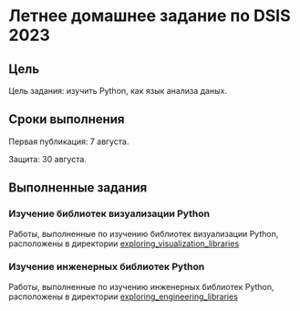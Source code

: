 # Летнее домашнее задание по DSIS 2023

## Цель
Цель задания: изучить Python, как язык анализа даных.

## Сроки выполнения

Первая публикация: 7 августа.

Защита: 30 августа.

## Выполненные задания

### Изучение библиотек визуализации Python

Работы, выполненные по изучению библиотек визуализации Python, расположены в директории 
[exploring_visualization_libraries][link_on_folder_exploring_visualization_libraries]

### Изучение инженерных библиотек Python

Работы, выполненные по изучению инженерных библиотек Python, расположены в директории
[exploring_engineering_libraries][link_on_folder_exploring_engineering_libraries]

<!-- Ссылки -->
[link_on_folder_exploring_visualization_libraries]: exploring_visualization_libraries
[link_on_folder_exploring_engineering_libraries]: exploring_engineering_libraries